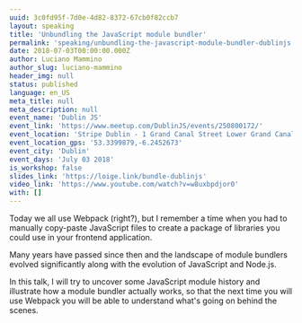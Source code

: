 ```yaml
---
uuid: 3c0fd95f-7d0e-4d82-8372-67cb0f82ccb7
layout: speaking
title: 'Unbundling the JavaScript module bundler'
permalink: 'speaking/unbundling-the-javascript-module-bundler-dublinjs'
date: 2018-07-03T00:00:00.000Z
author: Luciano Mammino
author_slug: luciano-mammino
header_img: null
status: published
language: en_US
meta_title: null
meta_description: null
event_name: 'Dublin JS'
event_link: 'https://www.meetup.com/DublinJS/events/250800172/'
event_location: 'Stripe Dublin - 1 Grand Canal Street Lower Grand Canal Dock, Dublin, Ireland'
event_location_gps: '53.3399879,-6.2452673'
event_city: 'Dublin'
event_days: 'July 03 2018'
is_workshop: false
slides_link: 'https://loige.link/bundle-dublinjs'
video_link: 'https://www.youtube.com/watch?v=w8uxbpdjor0'
with: []
---
```


Today we all use Webpack (right?), but I remember a time when you had to manually copy-paste JavaScript files to create a package of libraries you could use in your frontend application.

Many years have passed since then and the landscape of module bundlers evolved significantly along with the evolution of JavaScript and Node.js.

In this talk, I will try to uncover some JavaScript module history and illustrate how a module bundler actually works, so that the next time you will use Webpack you will be able to understand what's going on behind the scenes.
